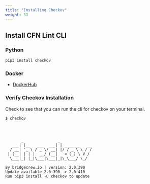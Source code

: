 ```yaml
---
title: "Installing Checkov"
weight: 31
---
```

## Install CFN Lint CLI

### Python
```bash
pip3 install checkov
```

### Docker
* [DockerHub](https://hub.docker.com/r/bridgecrew/checkov)

### Verify Checkov Installation
Check to see that you can run the cli for checkov on your terminal.

```
$ checkov




       _               _
   ___| |__   ___  ___| | _______   __
  / __| '_ \ / _ \/ __| |/ / _ \ \ / /
 | (__| | | |  __/ (__|   < (_) \ V /
  \___|_| |_|\___|\___|_|\_\___/ \_/

By bridgecrew.io | version: 2.0.390
Update available 2.0.390 -> 2.0.410
Run pip3 install -U checkov to update

```

